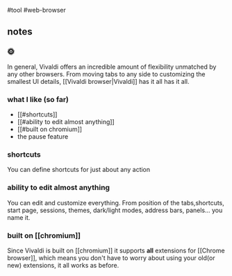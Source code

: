 #tool #web-browser

## notes
### 🌞

In general, Vivaldi offers an incredible amount of flexibility unmatched by any other browsers. From moving tabs to any side to customizing the smallest UI details, [[Vivaldi browser|Vivaldi]] has it all has it all.
### what I like (so far)

- [[#shortcuts]]
- [[#ability to edit almost anything]]
- [[#built on chromium]]
- the pause feature

### shortcuts

You can define shortcuts for just about any action
### ability to edit almost anything 

You can edit and customize everything. From position of the tabs,shortcuts, start page, sessions, themes, dark/light modes, address bars, panels... you name it.

### built on [[chromium]]

Since Vivaldi is built on [[chromium]] it supports **all** extensions for [[Chrome browser]], which means you don't have to worry about using your old(or new) extensions, it all works as before.
